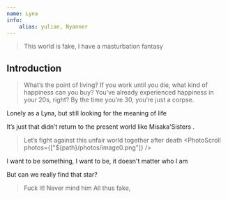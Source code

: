 ```yaml
---
name: Lyna
info:
    alias: yulian, Nyanner
---
```


> This world is fake, I have a masturbation fantasy

## Introduction

> What’s the point of living? If you work until you die, what kind of happiness can you buy? You’ve already experienced happiness in your 20s, right? By the time you’re 30, you’re just a corpse.

Lonely as a Lyna, but still looking for the meaning of life

It’s just that didn’t return to the present world like Misaka'Sisters .

> Let’s fight against this unfair world together after death
> <PhotoScroll photos={["${path}/photos/image0.png"]} />

I want to be something, I want to be, it doesn't matter who I am

But can we really find that star?

> Fuck it! Never mind him
> All thus fake,
